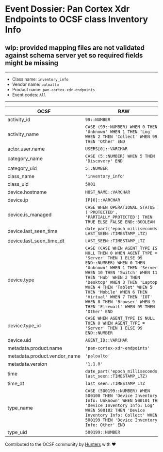 # Event Dossier: Pan Cortex Xdr Endpoints to OCSF class Inventory Info

## wip: provided mapping files are not validated against schema server yet so required fields might be missing
---
* Class name: `inventory_info`
* Vendor name: `paloalto`
* Product name: `pan-cortex-xdr-endpoints`
* Event codes: `All`
---

| OCSF | RAW |
| --- | --- |
| activity_id | ```99::NUMBER``` |
| activity_name | ```CASE (99::NUMBER) WHEN 0 THEN 'Unknown' WHEN 1 THEN 'Log' WHEN 2 THEN 'Collect' WHEN 99 THEN 'Other' END``` |
| actor.user.name | ```USERS[0]::VARCHAR``` |
| category_name | ```CASE (5::NUMBER) WHEN 5 THEN 'Discovery' END``` |
| category_uid | ```5::NUMBER``` |
| class_name | ```'inventory_info'``` |
| class_uid | ```5001``` |
| device.hostname | ```HOST_NAME::VARCHAR``` |
| device.ip | ```IP[0]::VARCHAR``` |
| device.is_managed | ```CASE WHEN OPERATIONAL_STATUS IN ('PROTECTED', 'PARTIALLY_PROTECTED') THEN TRUE ELSE FALSE END::BOOLEAN``` |
| device.last_seen_time | ```date_part('epoch_milliseconds', LAST_SEEN::TIMESTAMP_LTZ)``` |
| device.last_seen_time_dt | ```LAST_SEEN::TIMESTAMP_LTZ``` |
| device.type | ```CASE (CASE WHEN AGENT_TYPE IS NULL THEN 0 WHEN AGENT_TYPE = 'Server' THEN 1 ELSE 99 END::NUMBER) WHEN 0 THEN 'Unknown' WHEN 1 THEN 'Server' WHEN 10 THEN 'Switch' WHEN 11 THEN 'Hub' WHEN 2 THEN 'Desktop' WHEN 3 THEN 'Laptop' WHEN 4 THEN 'Tablet' WHEN 5 THEN 'Mobile' WHEN 6 THEN 'Virtual' WHEN 7 THEN 'IOT' WHEN 8 THEN 'Browser' WHEN 9 THEN 'Firewall' WHEN 99 THEN 'Other' END``` |
| device.type_id | ```CASE WHEN AGENT_TYPE IS NULL THEN 0 WHEN AGENT_TYPE = 'Server' THEN 1 ELSE 99 END::NUMBER``` |
| device.uid | ```AGENT_ID::VARCHAR``` |
| metadata.product.name | ```'pan-cortex-xdr-endpoints'``` |
| metadata.product.vendor_name | ```'paloalto'``` |
| metadata.version | ```'1.1.0'``` |
| time | ```date_part('epoch_milliseconds', last_seen::TIMESTAMP_LTZ)``` |
| time_dt | ```last_seen::TIMESTAMP_LTZ``` |
| type_name | ```CASE (500199::NUMBER) WHEN 500100 THEN 'Device Inventory Info: Unknown' WHEN 500101 THEN 'Device Inventory Info: Log' WHEN 500102 THEN 'Device Inventory Info: Collect' WHEN 500199 THEN 'Device Inventory Info: Other' END``` |
| type_uid | ```500199::NUMBER``` |

Contributed to the OCSF community by [Hunters](https://www.hunters.security/) with ❤
